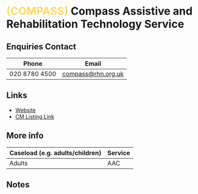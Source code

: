 
# <span style="color:#ffd966;">(COMPASS)</span> Compass Assistive and Rehabilitation Technology Service

## Enquiries Contact
| Phone | Email |
| ----- | ----- |
| 020 8780 4500 | compass@rhn.org.uk |

## Links

- [Website](https://www.rhn.org.uk/what-makes-us-special/services/compass/)
- [CM Listing Link](http://www.communicationmatters.org.uk/contact-assessment-service/compass-assistive-technology-service)

## More info
| Caseload (e.g. adults/children) | Service |
| ------------------------------- | ------- |
| Adults | AAC |


## Notes


